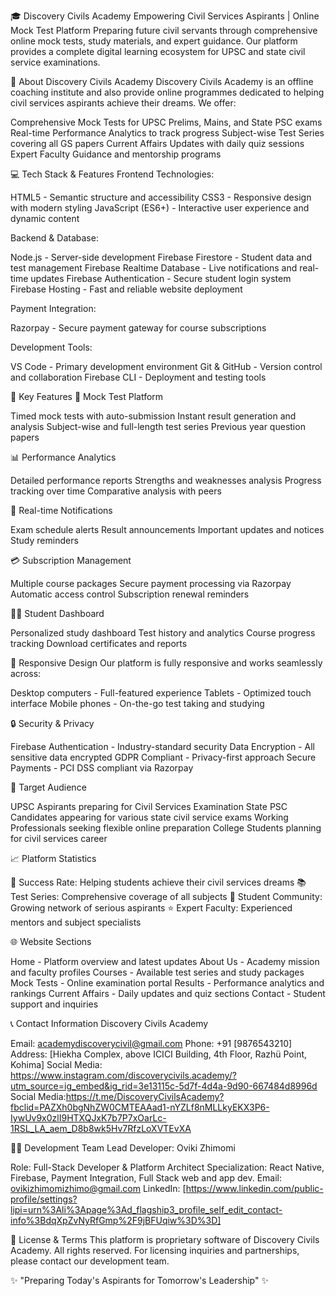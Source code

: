 🎓 Discovery Civils Academy
Empowering Civil Services Aspirants | Online Mock Test Platform
Preparing future civil servants through comprehensive online mock tests, study materials, and expert guidance. Our platform provides a complete digital learning ecosystem for UPSC and state civil service examinations.

🌟 About Discovery Civils Academy
Discovery Civils Academy is an offline coaching institute and also provide online programmes dedicated to helping civil services aspirants achieve their dreams. We offer:

Comprehensive Mock Tests for UPSC Prelims, Mains, and State PSC exams
Real-time Performance Analytics to track progress
Subject-wise Test Series covering all GS papers
Current Affairs Updates with daily quiz sessions
Expert Faculty Guidance and mentorship programs


💻 Tech Stack & Features
Frontend Technologies:

HTML5 - Semantic structure and accessibility
CSS3 - Responsive design with modern styling
JavaScript (ES6+) - Interactive user experience and dynamic content

Backend & Database:

Node.js - Server-side development
Firebase Firestore - Student data and test management
Firebase Realtime Database - Live notifications and real-time updates
Firebase Authentication - Secure student login system
Firebase Hosting - Fast and reliable website deployment

Payment Integration:

Razorpay - Secure payment gateway for course subscriptions

Development Tools:

VS Code - Primary development environment
Git & GitHub - Version control and collaboration
Firebase CLI - Deployment and testing tools


🚀 Key Features
📝 Mock Test Platform

Timed mock tests with auto-submission
Instant result generation and analysis
Subject-wise and full-length test series
Previous year question papers

📊 Performance Analytics

Detailed performance reports
Strengths and weaknesses analysis
Progress tracking over time
Comparative analysis with peers

🔔 Real-time Notifications

Exam schedule alerts
Result announcements
Important updates and notices
Study reminders

💳 Subscription Management

Multiple course packages
Secure payment processing via Razorpay
Automatic access control
Subscription renewal reminders

👨‍🎓 Student Dashboard

Personalized study dashboard
Test history and analytics
Course progress tracking
Download certificates and reports


📱 Responsive Design
Our platform is fully responsive and works seamlessly across:

Desktop computers - Full-featured experience
Tablets - Optimized touch interface
Mobile phones - On-the-go test taking and studying


🔒 Security & Privacy

Firebase Authentication - Industry-standard security
Data Encryption - All sensitive data encrypted
GDPR Compliant - Privacy-first approach
Secure Payments - PCI DSS compliant via Razorpay


🎯 Target Audience

UPSC Aspirants preparing for Civil Services Examination
State PSC Candidates appearing for various state civil service exams
Working Professionals seeking flexible online preparation
College Students planning for civil services career


📈 Platform Statistics

🎯 Success Rate: Helping students achieve their civil services dreams
📚 Test Series: Comprehensive coverage of all subjects
👥 Student Community: Growing network of serious aspirants
⭐ Expert Faculty: Experienced mentors and subject specialists


🌐 Website Sections

Home - Platform overview and latest updates
About Us - Academy mission and faculty profiles
Courses - Available test series and study packages
Mock Tests - Online examination portal
Results - Performance analytics and rankings
Current Affairs - Daily updates and quiz sections
Contact - Student support and inquiries


📞 Contact Information
Discovery Civils Academy

Email: academydiscoverycivil@gmail.com
Phone: +91 [9876543210]
Address: [Hiekha Complex, above ICICI Building, 4th Floor, Razhü Point, Kohima]
Social Media: https://www.instagram.com/discoverycivils.academy/?utm_source=ig_embed&ig_rid=3e13115c-5d7f-4d4a-9d90-667484d8996d
Social Media:https://t.me/DiscoveryCivilsAcademy?fbclid=PAZXh0bgNhZW0CMTEAAad1-nYZLf8nMLLkyEKX3P6-IywUv9x0zlI9HTXQJxK7b7P7xOarLc-1RSL_LA_aem_D8b8wk5Hv7RfzLoXVTEvXA


👨‍💻 Development Team
Lead Developer: Oviki Zhimomi

Role: Full-Stack Developer & Platform Architect
Specialization: React Native, Firebase, Payment Integration, Full Stack web and app dev.
Email: ovikizhimomizhimo@gmail.com
LinkedIn: [https://www.linkedin.com/public-profile/settings?lipi=urn%3Ali%3Apage%3Ad_flagship3_profile_self_edit_contact-info%3BdqXpZvNyRfGmp%2F9jBFUqiw%3D%3D]


📄 License & Terms
This platform is proprietary software of Discovery Civils Academy. All rights reserved.
For licensing inquiries and partnerships, please contact our development team.

✨ "Preparing Today's Aspirants for Tomorrow's Leadership" ✨